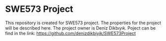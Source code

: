 # SWE573 Project
This repository is created for SWE573 project.
The properties for the project will be described here.
The project owner is Deniz Dikbıyık.
Poject can be find in the link: https://github.com/denizdikbiyik/SWE573Project 
